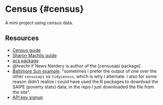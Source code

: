# Census {#census}

A mini project using census data.

## Resources

- [Census guide](https://rconsortium.github.io/censusguide/)
- [Sharon Machlis guide](https://www.computerworld.com/article/3120415/data-analytics/how-to-download-new-census-data-with-r.html)
- [acs package](https://cran.r-project.org/web/packages/acs/README.html)
- @hrecht if News Nerdery is author of the [censusapi package]
- [Baltimore Sun example](https://github.com/baltimore-sun-data/census-data-analysis-2018). "sometimes i prefer the output of one over the other `censusapi` vs `tidycensus`, which is why i alternate. i also for some reason didn’t realize i could have used the R packages to download the SAIPE (poverty stats) data; in the repo I just downloaded the file from the site".
- [API key signup](http://api.census.gov/data/key_signup.html)


